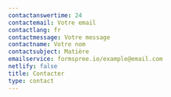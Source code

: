 ```yaml
---
contactanswertime: 24
contactemail: Votre email
contactlang: fr
contactmessage: Votre message
contactname: Votre nom
contactsubject: Matière
emailservice: formspree.io/example@email.com
netlify: false
title: Contacter
type: contact
---
```

